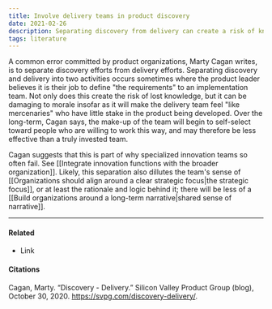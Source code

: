 ```yaml
---
title: Involve delivery teams in product discovery
date: 2021-02-26
description: Separating discovery from delivery can create a risk of knowledge but also have a negative impact on team morale.  
tags: literature
---
```


A common error committed by product organizations, Marty Cagan writes, is to separate discovery efforts from delivery efforts. Separating discovery and delivery into two activities occurs sometimes where the product leader believes it is their job to define "the requirements" to an implementation team. Not only does this create the risk of lost knowledge, but it can be damaging to morale insofar as it will make the delivery team feel "like mercenaries" who have little stake in the product being developed. Over the long-term, Cagan says, the make-up of the team will begin to self-select toward people who are willing to work this way, and may therefore be less effective than a truly invested team.

Cagan suggests that this is part of why specialized innovation teams so often fail. See [[Integrate innovation functions with the broader organization]]. Likely, this separation also dillutes the team's sense of [[Organizations should align around a clear strategic focus|the strategic focus]], or at least the rationale and logic behind it; there will be less of a [[Build organizations around a long-term narrative|shared sense of narrative]]. 

---
#### Related
- Link

#### Citations
Cagan, Marty. “Discovery - Delivery.” Silicon Valley Product Group (blog), October 30, 2020. https://svpg.com/discovery-delivery/.